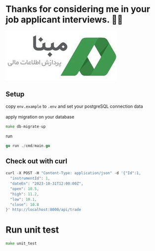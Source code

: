 # Thanks for considering me in your job applicant interviews. 🤍🙏
![Mabna](logo.png)

## Setup 
copy `env.example` to `.env` and set your postgreSQL connection data <br><br>
apply migration on your database 
```go
make db-migrate-up
```
run 
```go
go run ./cmd/main.go
```
## Check out with curl 
```go
curl -X POST -H "Content-Type: application/json" -d '{"Id":1,
  "instrumentId": 1,
  "dateEn": "2023-10-31T12:00:00Z",
  "open": 10.5,
  "high": 11.2,
  "low": 10.1,
  "close": 10.8
}' http://localhost:8000/api/trade
```

# Run unit test 
```go
make unit_test
```